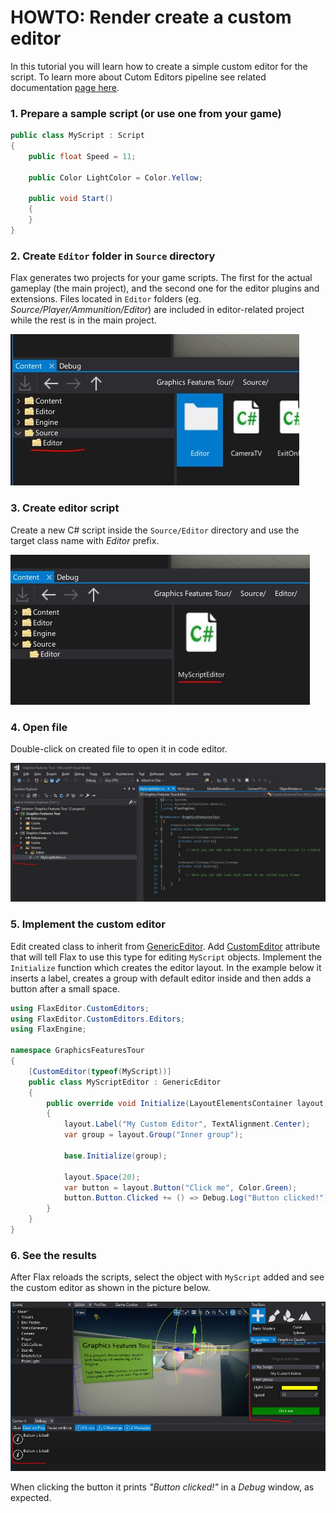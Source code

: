 # HOWTO: Render create a custom editor

In this tutorial you will learn how to create a simple custom editor for the script. To learn more about Cutom Editors pipeline see related documentation [page here](../custom-editors/index.md).

### 1. Prepare a sample script (or use one from your game)

```cs
public class MyScript : Script
{
    public float Speed = 11;

    public Color LightColor = Color.Yellow;

    public void Start()
    {
    }
}
```

### 2. Create `Editor` folder in `Source` directory

Flax generates two projects for your game scripts. The first for the actual gameplay (the main project), and the second one for the editor plugins and extensions. Files located in `Editor` folders (eg. *Source/Player/Ammunition/Editor*) are included in editor-related project while the rest is in the main project.

![Tutorial](media/custom-editor-tutorial-1.jpg)

### 3. Create editor script

Create a new C# script inside the `Source/Editor` directory and use the target class name with *Editor* prefix.

![Tutorial](media/custom-editor-tutorial-2.jpg)

### 4. Open file

Double-click on created file to open it in code editor.

![Tutorial](media/custom-editor-tutorial-3.jpg)

### 5. Implement the custom editor

Edit created class to inherit from [GenericEditor](https://docs.flaxengine.com/api/FlaxEditor.CustomEditors.Editors.GenericEditor.html). Add [CustomEditor](https://docs.flaxengine.com/api/FlaxEngine.CustomEditorAttribute.html) attribute that will tell Flax to use this type for editing `MyScript` objects. Implement the `Initialize` function which creates the editor layout. In the example below it inserts a label, creates a group with default editor inside and then adds a button after a small space.

```cs
using FlaxEditor.CustomEditors;
using FlaxEditor.CustomEditors.Editors;
using FlaxEngine;

namespace GraphicsFeaturesTour
{
    [CustomEditor(typeof(MyScript))]
    public class MyScriptEditor : GenericEditor
    {
        public override void Initialize(LayoutElementsContainer layout)
        {
            layout.Label("My Custom Editor", TextAlignment.Center);
            var group = layout.Group("Inner group");

            base.Initialize(group);

            layout.Space(20);
            var button = layout.Button("Click me", Color.Green);
            button.Button.Clicked += () => Debug.Log("Button clicked!");
        }
    }
}
```

### 6. See the results

After Flax reloads the scripts, select the object with `MyScript` added and see the custom editor as shown in the picture below.

![Tutorial](media/custom-editor-tutorial-4.jpg)

When clicking the button it prints *"Button clicked!"* in a *Debug* window, as expected.

